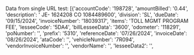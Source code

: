 Data from single URL test: [{'accountCode': '198728', 'amountBilled': '0.44', 'description': ' JE- 1624208 CO 1084489600', 'division': 'SL', 'dueDate': '09/15/2024', 'invoiceNumber': '18039317', 'items': 'TOLL MGMT PROGRAM FEE', 'lesseeCode': '5DA4', 'billLesseeData': '3600', 'odometer': '118291', 'poNumber': '', 'prefix': '5310', 'referenceDate': '07/26/2024', 'invoiceDate': '08/26/2024', 'ataCode': '', 'vehicleNumber': '7R094', 'vendorInvoiceNumber': '', 'vendorName': '', 'lesseeData2': '',
